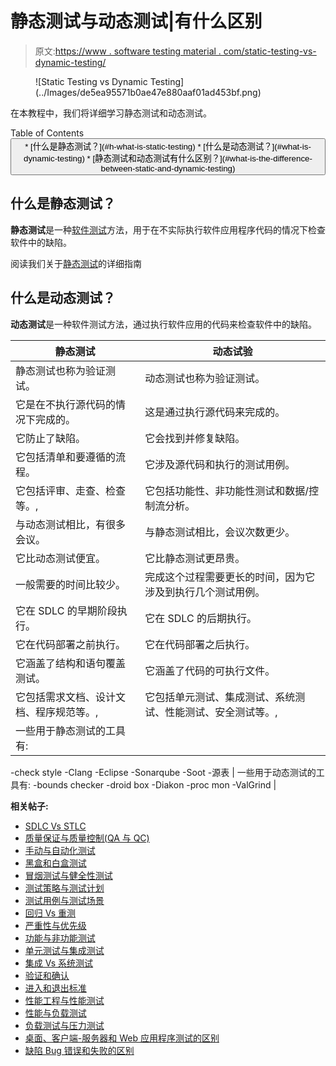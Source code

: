 # 静态测试与动态测试|有什么区别

> 原文:[https://www . software testing material . com/static-testing-vs-dynamic-testing/](https://www.softwaretestingmaterial.com/static-testing-vs-dynamic-testing/)

<figure class="aligncenter size-full">![Static Testing vs Dynamic Testing](../Images/de5ea95571b0ae47e880aaf01ad453bf.png)</figure>

在本教程中，我们将详细学习静态测试和动态测试。

<nav class="wp-block-kadence-tableofcontents kb-table-of-content-nav kb-table-of-content-id_957f80-56 kb-toc-smooth-scroll kb-collapsible-toc kb-toc-toggle-active" role="navigation" aria-label="Table Of Contents" data-scroll-offset="40">Table of Contents <button class="kb-table-of-contents-icon-trigger kb-table-of-contents-toggle" aria-expanded="true" aria-label="Collapse Table of Contents">*   [什么是静态测试？](#h-what-is-static-testing)
*   [什么是动态测试？](#what-is-dynamic-testing)
*   [静态测试和动态测试有什么区别？](#what-is-the-difference-between-static-and-dynamic-testing)</button> </nav>

## **什么是静态测试？**

**静态测试**是一种[软件测试](https://www.softwaretestingmaterial.com/software-testing/)方法，用于在不实际执行软件应用程序代码的情况下检查软件中的缺陷。

阅读我们关于[静态测试](https://www.softwaretestingmaterial.com/static-testing/)的详细指南

## **什么是动态测试？**

**动态测试**是一种软件测试方法，通过执行软件应用的代码来检查软件中的缺陷。

| 静态测试 | 动态试验 |
| --- | --- |
| 静态测试也称为验证测试。 | 动态测试也称为验证测试。 |
| 它是在不执行源代码的情况下完成的。 | 这是通过执行源代码来完成的。 |
| 它防止了缺陷。 | 它会找到并修复缺陷。 |
| 它包括清单和要遵循的流程。 | 它涉及源代码和执行的测试用例。 |
| 它包括评审、走查、检查等。, | 它包括功能性、非功能性测试和数据/控制流分析。 |
| 与动态测试相比，有很多会议。 | 与静态测试相比，会议次数更少。 |
| 它比动态测试便宜。 | 它比静态测试更昂贵。 |
| 一般需要的时间比较少。 | 完成这个过程需要更长的时间，因为它涉及到执行几个测试用例。 |
| 它在 SDLC 的早期阶段执行。 | 它在 SDLC 的后期执行。 |
| 它在代码部署之前执行。 | 它在代码部署之后执行。 |
| 它涵盖了结构和语句覆盖测试。 | 它涵盖了代码的可执行文件。 |
| 它包括需求文档、设计文档、程序规范等。, | 它包括单元测试、集成测试、系统测试、性能测试、安全测试等。, |
| 一些用于静态测试的工具有:
-check style
-Clang
-Eclipse
-Sonarqube
-Soot
-源表 | 一些用于动态测试的工具有:
-bounds checker
-droid box
-Diakon
-proc mon
-ValGrind |

**相关帖子:**

*   [SDLC Vs STLC](https://www.softwaretestingmaterial.com/sdlc-vs-stlc/)
*   [质量保证与质量控制(QA 与 QC)](https://www.softwaretestingmaterial.com/quality-assurance-vs-quality-control/)
*   [手动与自动化测试](https://www.softwaretestingmaterial.com/manual-testing-vs-automation-testing/)
*   [黑盒和白盒测试](https://www.softwaretestingmaterial.com/black-box-and-white-box-testing/)
*   [冒烟测试与健全性测试](https://www.softwaretestingmaterial.com/smoke-testing-vs-sanity-testing/)
*   [测试策略与测试计划](https://www.softwaretestingmaterial.com/test-strategy-vs-test-plan/)
*   [测试用例与测试场景](https://www.softwaretestingmaterial.com/test-scenario-vs-test-case/)
*   [回归 Vs 重测](https://www.softwaretestingmaterial.com/difference-between-regression-and-retesting/)
*   [严重性与优先级](https://www.softwaretestingmaterial.com/what-is-the-difference-between-severity-and-priority-in-software-testing/)
*   [功能与非功能测试](https://www.softwaretestingmaterial.com/performance-testing-tutorial/#Difference-between-Functional-Testing-and-Nonfunctional-Testing)
*   [单元测试与集成测试](https://www.softwaretestingmaterial.com/unit-testing/#Difference-between-Unit-Testing-&-Integration-Testing)
*   [集成 Vs 系统测试](https://www.softwaretestingmaterial.com/integration-testing/#What-is-the-difference-between-Integration-Testing-and-System-Testing)
*   [验证和确认](https://www.softwaretestingmaterial.com/verification-and-validation/)
*   [进入和退出标准](https://www.softwaretestingmaterial.com/entry-and-exit-criteria/)
*   [性能工程与性能测试](https://www.softwaretestingmaterial.com/performance-testing-tutorial/#Difference-between-Performance-Engineering-And-Performance-Testing)
*   [性能与负载测试](https://www.softwaretestingmaterial.com/performance-testing-tutorial/#Difference-between-Performance-Testing-Load-Testing-And-Stress-Testing)
*   [负载测试与压力测试](https://www.softwaretestingmaterial.com/load-testing-tutorial/#difference-between-load-testing--stress-testing-load-testing-vs-stress-testing)
*   [桌面、客户端-服务器和 Web 应用程序测试的区别](https://www.softwaretestingmaterial.com/difference-between-desktop-client-server-and-web-application-testing/)
*   [缺陷 Bug 错误和失败的区别](https://www.softwaretestingmaterial.com/difference-between-defect-bug-error-and-failure/)